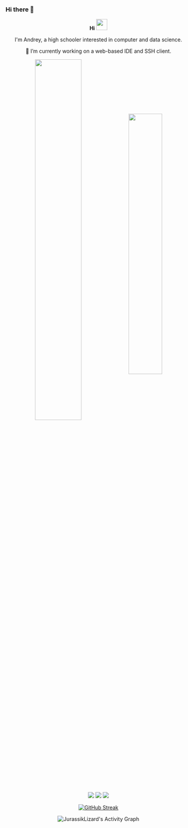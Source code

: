 ### Hi there 👋


<div align="center">
  
**Hi**
<img src="https://user-images.githubusercontent.com/42378118/110234147-e3259600-7f4e-11eb-95be-0c4047144dea.gif" width="30">

I'm Andrey, a high schooler interested in computer and data science.
  
 🔭 I’m currently working on a web-based IDE and SSH client.

<img align="center" width="50%" src="https://github-readme-stats.vercel.app/api?username=JurassikLizard&theme=radical&layout=compact&count_private=false" >
<img align="center" width="42.5%" src="https://github-readme-stats.vercel.app/api/top-langs/?username=JurassikLizard&layout=compact&theme=radical" >
<br><br>



  
  <!-- ![visitors](https://visitor-badge.glitch.me/badge?page_id=page.id) -->
![](https://img.shields.io/badge/Editor-Intellij-informational?style=flat&logo=data:image/svg%2bxml;base64,<BASE64_DATA>)
![](https://img.shields.io/badge/OS-Windows-informational?style=flat&logo=data:image/svg%2bxml;base64,<BASE64_DATA>)
![](https://img.shields.io/badge/Primary_Language-Java-informational?style=flat&logo=data:image/svg%2bxml;base64,<BASE64_DATA>)



<!-- https://shields.io/ -->
[![GitHub Streak](https://github-readme-streak-stats.herokuapp.com/?user=JurassikLizard&theme=tokyonight)](https://github.com/DenverCoder1/github-readme-streak-stats)

<img alt="JurassikLizard's Activity Graph" src="https://activity-graph.herokuapp.com/graph?username=JurassikLizard&theme=github"/>
</div>

<!--
**JurassikLizard/JurassikLizard** is a ✨ _special_ ✨ repository because its `README.md` (this file) appears on your GitHub profile.

Here are some ideas to get you started:

- 🔭 I’m currently working on ...
- 🌱 I’m currently learning ...
- 👯 I’m looking to collaborate on ...
- 🤔 I’m looking for help with ...
- 💬 Ask me about ...
- 📫 How to reach me: ...
- 😄 Pronouns: ...
- ⚡ Fun fact: ...
-->
